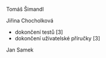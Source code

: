 Tomáš Šimandl

Jiřina Chocholková
- dokončení testů [3]
- dokončení uživatelské příručky [3]

Jan Samek
